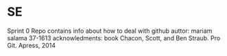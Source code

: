 # SE
Sprint 0
Repo contains info about how to deal with github
auttor: mariam salama 37-1613
acknowledments: book Chacon, Scott, and Ben Straub. Pro Git. Apress,
2014
